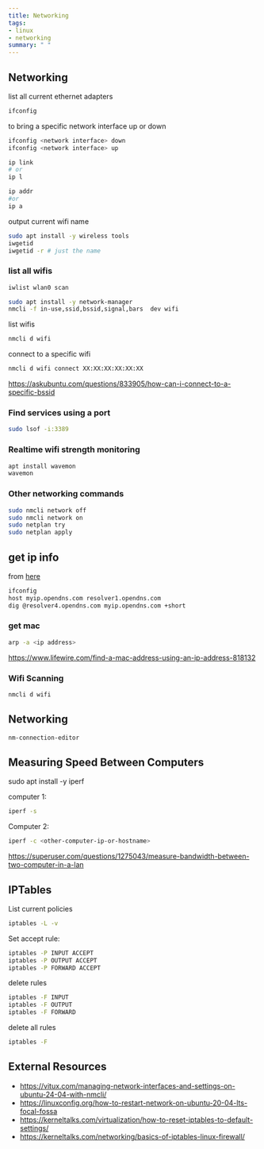 ```yaml
---
title: Networking
tags:
- linux
- networking
summary: " "
---
```


## Networking

list all current ethernet adapters

```bash
ifconfig
```

to bring a specific network interface up or down

```bash
ifconfig <network interface> down
ifconfig <network interface> up
```

```bash
ip link
# or
ip l
```

```bash
ip addr
#or 
ip a
```

output current wifi name

```bash
sudo apt install -y wireless tools
iwgetid
iwgetid -r # just the name
```

### list all wifis

```bash
iwlist wlan0 scan
```

```bash
sudo apt install -y network-manager
nmcli -f in-use,ssid,bssid,signal,bars  dev wifi
```

list wifis

```bash
nmcli d wifi
```

connect to a specific wifi

```bash
nmcli d wifi connect XX:XX:XX:XX:XX:XX
```

<https://askubuntu.com/questions/833905/how-can-i-connect-to-a-specific-bssid>

### Find services using a port

```bash
sudo lsof -i:3389
```

### Realtime wifi strength monitoring

```bash
apt install wavemon
wavemon
```

### Other networking commands

```bash
sudo nmcli network off
sudo nmcli network on
sudo netplan try
sudo netplan apply
```

## get ip info

from [here](https://www.cyberciti.biz/faq/how-to-find-my-public-ip-address-from-command-line-on-a-linux/)

```bash
ifconfig
host myip.opendns.com resolver1.opendns.com
dig @resolver4.opendns.com myip.opendns.com +short
```

### get mac

```bash
arp -a <ip address>
```

<https://www.lifewire.com/find-a-mac-address-using-an-ip-address-818132>

### Wifi Scanning

```bash
nmcli d wifi
```

## Networking

```bash
nm-connection-editor
```

## Measuring Speed Between Computers

sudo apt install -y iperf

computer 1:

```bash
iperf -s
```

Computer 2:

```bash
iperf -c <other-computer-ip-or-hostname>
```

<https://superuser.com/questions/1275043/measure-bandwidth-between-two-computer-in-a-lan>

## IPTables

List current policies

```bash
iptables -L -v
```

Set accept rule:

```bash
iptables -P INPUT ACCEPT
iptables -P OUTPUT ACCEPT
iptables -P FORWARD ACCEPT
```

delete rules

```bash
iptables -F INPUT
iptables -F OUTPUT
iptables -F FORWARD
```

delete all rules

```bash
iptables -F
```


## External Resources

* <https://vitux.com/managing-network-interfaces-and-settings-on-ubuntu-24-04-with-nmcli/>
* <https://linuxconfig.org/how-to-restart-network-on-ubuntu-20-04-lts-focal-fossa>
* <https://kerneltalks.com/virtualization/how-to-reset-iptables-to-default-settings/>
* <https://kerneltalks.com/networking/basics-of-iptables-linux-firewall/>
